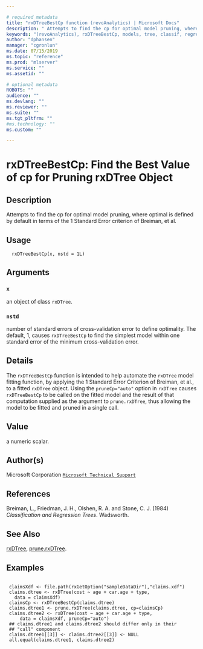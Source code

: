 ```yaml
--- 

# required metadata 
title: "rxDTreeBestCp function (revoAnalytics) | Microsoft Docs" 
description: " Attempts to find the cp for optimal model pruning, where optimal is defined by default in terms of the 1 Standard Error criterion of Breiman, et al. " 
keywords: "(revoAnalytics), rxDTreeBestCp, models, tree, classif, regression" 
author: "dphansen" 
manager: "cgronlun" 
ms.date: 07/15/2019 
ms.topic: "reference" 
ms.prod: "mlserver" 
ms.service: "" 
ms.assetid: "" 

# optional metadata 
ROBOTS: "" 
audience: "" 
ms.devlang: "" 
ms.reviewer: "" 
ms.suite: "" 
ms.tgt_pltfrm: "" 
#ms.technology: "" 
ms.custom: "" 

--- 
```



 # rxDTreeBestCp:  Find the Best Value of cp for Pruning rxDTree Object  
 ## Description

Attempts to find the cp for optimal model pruning, where optimal is defined by
default in terms
of the 1 Standard Error criterion of Breiman, et al.


 ## Usage

```   
  rxDTreeBestCp(x, nstd = 1L)

```


 ## Arguments



 ### `x`
  an object of class `rxDTree`.  


 ### `nstd`
  number of standard errors of cross-validation error to define optimality.  The default, 1, causes `rxDTreeBestCp` to find the simplest model within one standard error of the minimum cross-validation error.  



 ## Details

The `rxDTreeBestCp` function is intended to help automate the
`rxDTree` model fitting function, by applying the 1 Standard
Error Criterion of Breiman, et al., to a fitted `rxDTree` 
object. Using the `pruneCp="auto"` option in `rxDTree`
causes `rxDTreeBestCp` to be called on the fitted model and the
result of that computation supplied as the argument to 
`prune.rxDTree`, thus allowing the model to be fitted and
pruned in a single call.


 ## Value

a numeric scalar.

 ## Author(s)

Microsoft Corporation [`Microsoft Technical Support`](https://go.microsoft.com/fwlink/?LinkID=698556&clcid=0x409)



 ## References

Breiman, L., Friedman, J. H., Olshen, R. A. and Stone, C. J. (1984)
*Classification and Regression Trees*.
Wadsworth.


 ## See Also

[rxDTree](rxDTree.md), [prune.rxDTree](prune.rxDTree.md).

 ## Examples

 ```

  claimsXdf <- file.path(rxGetOption("sampleDataDir"),"claims.xdf")
  claims.dtree <- rxDTree(cost ~ age + car.age + type,
    data = claimsXdf)
  claimsCp <- rxDTreeBestCp(claims.dtree)
  claims.dtree1 <- prune.rxDTree(claims.dtree, cp=claimsCp)
  claims.dtree2 <- rxDTree(cost ~ age + car.age + type, 
      data = claimsXdf, pruneCp="auto")
  ## claims.dtree1 and claims.dtree2 should differ only in their 
  ## "call" component
  claims.dtree1[[3]] <- claims.dtree2[[3]] <- NULL
  all.equal(claims.dtree1, claims.dtree2)
```







